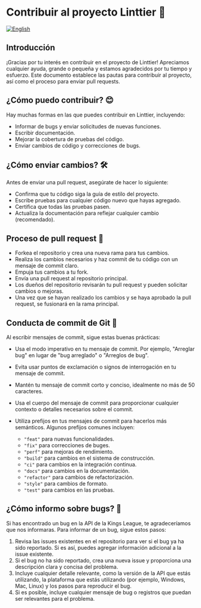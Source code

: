 

# Contribuir al proyecto Linttier 🤝

[![English](https://img.shields.io/badge/language-English-blue.svg)](CONTRIBUTING.md)

## Introducción

¡Gracias por tu interés en contribuir en el proyecto de Linttier! Apreciamos cualquier ayuda, grande o pequeña y estamos agradecidos por tu tiempo y esfuerzo. Este documento establece las pautas para contribuir al proyecto, así como el proceso para enviar pull requests.

## ¿Cómo puedo contribuir? 😊

Hay muchas formas en las que puedes contribuir en Linttier, incluyendo:

- Informar de bugs y enviar solicitudes de nuevas funciones.
- Escribir documentación.
- Mejorar la cobertura de pruebas del código.
- Enviar cambios de código y correcciones de bugs.

## ¿Cómo enviar cambios? 🛠

Antes de enviar una pull request, asegúrate de hacer lo siguiente:

- Confirma que tu código siga la guía de estilo del proyecto.
- Escribe pruebas para cualquier código nuevo que hayas agregado.
- Certifica que todas las pruebas pasen.
- Actualiza la documentación para reflejar cualquier cambio (recomendado).

## Proceso de pull request 🚀

- Forkea el repositorio y crea una nueva rama para tus cambios.
- Realiza los cambios necesarios y haz commit de tu código con un mensaje de commit claro.
- Empuja tus cambios a tu fork.
- Envía una pull request al repositorio principal.
- Los dueños del repositorio revisarán tu pull request y pueden solicitar cambios o mejoras.
- Una vez que se hayan realizado los cambios y se haya aprobado la pull request, se fusionará en la rama principal.

## Conducta de commit de Git 📝

Al escribir mensajes de commit, sigue estas buenas prácticas:

- Usa el modo imperativo en tu mensaje de commit. Por ejemplo, "Arreglar bug" en lugar de "bug arreglado" o "Arreglos de bug".
- Evita usar puntos de exclamación o signos de interrogación en tu mensaje de commit.
- Mantén tu mensaje de commit corto y conciso, idealmente no más de 50 caracteres.
- Usa el cuerpo del mensaje de commit para proporcionar cualquier contexto o detalles necesarios sobre el commit.
- Utiliza prefijos en tus mensajes de commit para hacerlos más semánticos. Algunos prefijos comunes incluyen:

	- `"feat"` para nuevas funcionalidades.
	- `"fix"` para correcciones de buges.
	- `"perf"` para mejoras de rendimiento.
	- `"build"` para cambios en el sistema de construcción.
	- `"ci"` para cambios en la integración continua.
	- `"docs"` para cambios en la documentación.
	- `"refactor"` para cambios de refactorización.
	- `"style"` para cambios de formato.
	- `"test"` para cambios en las pruebas.

## ¿Cómo informo sobre bugs? 🐛

Si has encontrado un bug en la API de la Kings League, te agradeceríamos que nos informaras. Para informar de un bug, sigue estos pasos:

1. Revisa las issues existentes en el repositorio para ver si el bug ya ha sido reportado. Si es así, puedes agregar información adicional a la issue existente.
2. Si el bug no ha sido reportado, crea una nueva issue y proporciona una descripción clara y concisa del problema.
3. Incluye cualquier detalle relevante, como la versión de la API que estás utilizando, la plataforma que estás utilizando (por ejemplo, Windows, Mac, Linux) y los pasos para reproducir el bug.
4. Si es posible, incluye cualquier mensaje de bug o registros que puedan ser relevantes para el problema.





